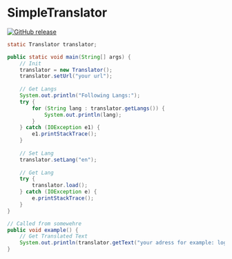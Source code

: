 # SimpleTranslator
[![GitHub release](https://img.shields.io/github/release/xRealNeon/SimpleTranslator.svg)](https://GitHub.com/xRealNeon/SimpleTranslator/releases/)

```Java
static Translator translator;

public static void main(String[] args) {
	// Init
	translator = new Translator();
	translator.setUrl("your url");
	
	// Get Langs
	System.out.println("Following Langs:");
	try {
		for (String lang : translator.getLangs()) {
			System.out.println(lang);
		}
	} catch (IOException e1) {
		e1.printStackTrace();
	}
	
	// Set Lang
	translator.setLang("en");
	
	// Get Lang
	try {
		translator.load();
	} catch (IOException e) {
		e.printStackTrace();
	}
}

// Called from somewehre
public void example() {
	// Get Translated Text
	System.out.println(translator.getText("your adress for example: login.failed"));
}
```
